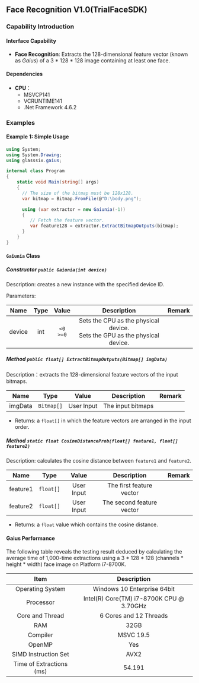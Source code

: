 ## Face Recognition V1.0(TrialFaceSDK)
### Capability Introduction
#### Interface Capability
- **Face Recognition**: Extracts the 128-dimensional feature vector (known as *Gaius*) of a 3 \* 128 \* 128 image containing at least one face.

#### Dependencies
- **CPU**：
   - MSVCP141
   - VCRUNTIME141
   - .Net Framework 4.6.2
### Examples
#### Example 1: Simple Usage
```C#
using System;
using System.Drawing;
using glasssix.gaius;

internal class Program
{
	static void Main(string[] args)
	{
      // The size of the bitmap must be 128x128.
      var bitmap = Bitmap.FromFile(@"D:\body.png");

      using (var extractor = new Gaiunia(-1))
      {
         // Fetch the feature vector.
         var feature128 = extractor.ExtractBitmapOutputs(bitmap);
      }
	}
}
```

#### ```Gaiunia``` Class
##### Constructor ```public Gaiunia(int device)```
Description: creates a new instance with the specified device ID.

Parameters: 

|Name|Type|Value|Description|Remark|
|:---:|:---:|:---:|:---:|:---:|
|device|int|`<0`<br>`>=0`|Sets the CPU as the physical device.<br>Sets the GPU as the physical device.| |

##### Method ```public float[] ExtractBitmapOutputs(Bitmap[] imgData)```
Description：extracts the 128-dimensional feature vectors of the input bitmaps.

|Name|Type|Value|Description|Remark|
|:---:|:---:|:---:|:---:|:---:|
|imgData|```Bitmap[]```|User Input|The input bitmaps||

- Returns: a ```float[]``` in which the feature vectors are arranged in the input order.

##### Method ```static float CosineDistanceProb(float[] feature1, float[] feature2)```
Description: calculates the cosine distance between ```feature1``` and ```feature2```.

|Name|Type|Value|Description|Remark|
|:---:|:---:|:---:|:---:|:---:|
|feature1|```float[]```|User Input|The first feature vector||
|feature2|```float[]```|User Input|The second feature vector||

- Returns: a ```float``` value which contains the cosine distance.

#### Gaius Performance
The following table reveals the testing result deduced by calculating the average time of 1,000-time extractions using a 3 \* 128 \* 128 (channels \* height \* width) face image on Platform i7-8700K.

|Item|Description|
|:---:|:---:|
Operating System | Windows 10 Enterprise 64bit |
Processor | Intel(R) Core(TM) i7-8700K CPU @ 3.70GHz |
Core and Thread | 6 Cores and 12 Threads |
RAM | 32GB |
Compiler | MSVC 19.5 |
OpenMP | Yes |
SIMD Instruction Set | AVX2 |
Time of Extractions (ms) | 54.191 |